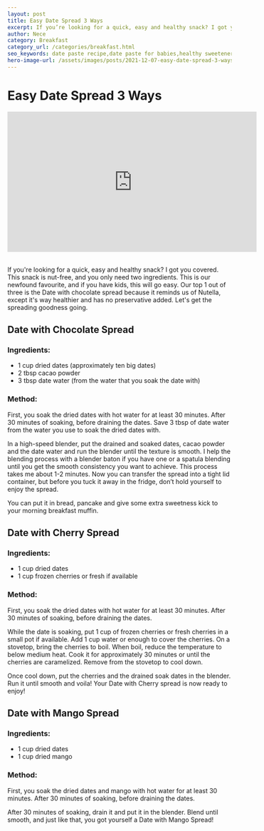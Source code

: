 ```yaml
---
layout: post
title: Easy Date Spread 3 Ways
excerpt: If you’re looking for a quick, easy and healthy snack? I got you covered.
author: Nece
category: Breakfast
category_url: /categories/breakfast.html
seo_keywords: date paste recipe,date paste for babies,healthy sweetener for pancakes,school snacks easy,date spread recipe,date chocolate spread,date paste dessert recipes,how to make date paste,date paste recipe vegan,date chocolate spread recipe,date paste
hero-image-url: /assets/images/posts/2021-12-07-easy-date-spread-3-ways/cover.png
---
```


# Easy Date Spread 3 Ways

<div class="videoWrapper">
  <iframe width="560" height="315" src="https://www.youtube.com/embed/rPCseB0gZn4" title="YouTube video player" frameborder="0" allow="accelerometer; autoplay; clipboard-write; encrypted-media; gyroscope; picture-in-picture" allowfullscreen></iframe>
</div>
<br>


If you're looking for a quick, easy and healthy snack? I got you covered. This snack is nut-free, and you only need two ingredients. This is our newfound favourite, and if you have kids, this will go easy. Our top 1 out of three is the Date with chocolate spread because it reminds us of Nutella, except it's way healthier and has no preservative added.
Let's get the spreading goodness going.


## Date with Chocolate Spread

### Ingredients:
* 1 cup dried dates (approximately ten big dates)
* 2 tbsp cacao powder
* 3 tbsp date water (from the water that you soak the date with)

### Method:

First, you soak the dried dates with hot water for at least 30 minutes.
After 30 minutes of soaking, before draining the dates. Save 3 tbsp of date water from the water you use to soak the dried dates with.

In a high-speed blender, put the drained and soaked dates, cacao powder and the date water and run the blender until the texture is smooth. I help the blending process with a blender baton if you have one or a spatula blending until you get the smooth consistency you want to achieve. This process takes me about 1-2 minutes. Now you can transfer the spread into a tight lid container, but before you tuck it away in the fridge, don’t hold yourself to enjoy the spread.

You can put it in bread, pancake and give some extra sweetness kick to your morning breakfast muffin.

## Date with Cherry Spread

### Ingredients:

* 1 cup dried dates
* 1 cup frozen cherries or fresh if available

### Method:

First, you soak the dried dates with hot water for at least 30 minutes.
After 30 minutes of soaking, before draining the dates.

While the date is soaking, put 1 cup of frozen cherries or fresh cherries in a small pot if available. Add 1 cup water or enough to cover the cherries. On a stovetop, bring the cherries to boil. When boil, reduce the temperature to below medium heat. Cook it for approximately 30 minutes or until the cherries are caramelized. Remove from the stovetop to cool down.

Once cool down, put the cherries and the drained soak dates in the blender. Run it until smooth and voila! Your Date with Cherry spread is now ready to enjoy!


## Date with Mango Spread

### Ingredients:

* 1 cup dried dates
* 1 cup dried mango

### Method:

First, you soak the dried dates and mango with hot water for at least 30 minutes.
After 30 minutes of soaking, before draining the dates.

After 30 minutes of soaking, drain it and put it in the blender. Blend until smooth, and just like that, you got yourself a Date with Mango Spread!


